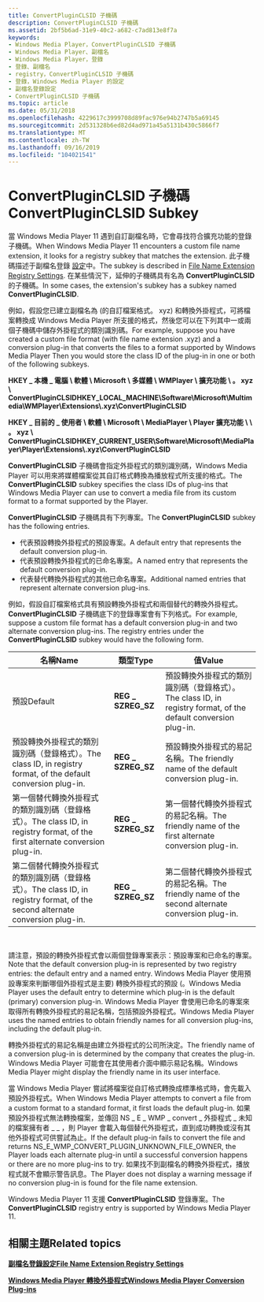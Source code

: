 ```yaml
---
title: ConvertPluginCLSID 子機碼
description: ConvertPluginCLSID 子機碼
ms.assetid: 2bf5b6ad-31e9-40c2-a682-c7ad813e8f7a
keywords:
- Windows Media Player，ConvertPluginCLSID 子機碼
- Windows Media Player、副檔名
- Windows Media Player，登錄
- 登錄、副檔名
- registry，ConvertPluginCLSID 子機碼
- 登錄，Windows Media Player 的設定
- 副檔名登錄設定
- ConvertPluginCLSID 子機碼
ms.topic: article
ms.date: 05/31/2018
ms.openlocfilehash: 4229617c3999708d89fac976e94b2747b5a69145
ms.sourcegitcommit: 2d531328b6ed82d4ad971a45a5131b430c5866f7
ms.translationtype: MT
ms.contentlocale: zh-TW
ms.lasthandoff: 09/16/2019
ms.locfileid: "104021541"
---
```

# <a name="convertpluginclsid-subkey"></a><span data-ttu-id="88778-111">ConvertPluginCLSID 子機碼</span><span class="sxs-lookup"><span data-stu-id="88778-111">ConvertPluginCLSID Subkey</span></span>

<span data-ttu-id="88778-112">當 Windows Media Player 11 遇到自訂副檔名時，它會尋找符合擴充功能的登錄子機碼。</span><span class="sxs-lookup"><span data-stu-id="88778-112">When Windows Media Player 11 encounters a custom file name extension, it looks for a registry subkey that matches the extension.</span></span> <span data-ttu-id="88778-113">此子機碼描述于副檔名登錄 [設定](file-name-extension-registry-settings.md)中。</span><span class="sxs-lookup"><span data-stu-id="88778-113">The subkey is described in [File Name Extension Registry Settings](file-name-extension-registry-settings.md).</span></span> <span data-ttu-id="88778-114">在某些情況下，延伸的子機碼具有名為 **ConvertPluginCLSID** 的子機碼。</span><span class="sxs-lookup"><span data-stu-id="88778-114">In some cases, the extension's subkey has a subkey named **ConvertPluginCLSID**.</span></span>

<span data-ttu-id="88778-115">例如，假設您已建立副檔名為 (的自訂檔案格式。 xyz) 和轉換外掛程式，可將檔案轉換成 Windows Media Player 所支援的格式，然後您可以在下列其中一或兩個子機碼中儲存外掛程式的類別識別碼。</span><span class="sxs-lookup"><span data-stu-id="88778-115">For example, suppose you have created a custom file format (with file name extension .xyz) and a conversion plug-in that converts the files to a format supported by Windows Media Player Then you would store the class ID of the plug-in in one or both of the following subkeys.</span></span>

<span data-ttu-id="88778-116">**HKEY \_ 本機 \_ 電腦 \\ 軟體 \\ Microsoft \\ 多媒體 \\ WMPlayer \\ 擴充功能 \\ 。 xyz \\ ConvertPluginCLSID**</span><span class="sxs-lookup"><span data-stu-id="88778-116">**HKEY\_LOCAL\_MACHINE\\Software\\Microsoft\\Multimedia\\WMPlayer\\Extensions\\.xyz\\ConvertPluginCLSID**</span></span>

<span data-ttu-id="88778-117">**HKEY \_ 目前的 \_ 使用者 \\ 軟體 \\ Microsoft \\ MediaPlayer \\ Player 擴充功能 \\ \\ 。 xyz \\ ConvertPluginCLSID**</span><span class="sxs-lookup"><span data-stu-id="88778-117">**HKEY\_CURRENT\_USER\\Software\\Microsoft\\MediaPlayer\\Player\\Extensions\\.xyz\\ConvertPluginCLSID**</span></span>

<span data-ttu-id="88778-118">**ConvertPluginCLSID** 子機碼會指定外掛程式的類別識別碼，Windows Media Player 可以用來將媒體檔案從其自訂格式轉換為播放程式所支援的格式。</span><span class="sxs-lookup"><span data-stu-id="88778-118">The **ConvertPluginCLSID** subkey specifies the class IDs of plug-ins that Windows Media Player can use to convert a media file from its custom format to a format supported by the Player.</span></span>

<span data-ttu-id="88778-119">**ConvertPluginCLSID** 子機碼具有下列專案。</span><span class="sxs-lookup"><span data-stu-id="88778-119">The **ConvertPluginCLSID** subkey has the following entries.</span></span>

-   <span data-ttu-id="88778-120">代表預設轉換外掛程式的預設專案。</span><span class="sxs-lookup"><span data-stu-id="88778-120">A default entry that represents the default conversion plug-in.</span></span>
-   <span data-ttu-id="88778-121">代表預設轉換外掛程式的已命名專案。</span><span class="sxs-lookup"><span data-stu-id="88778-121">A named entry that represents the default conversion plug-in.</span></span>
-   <span data-ttu-id="88778-122">代表替代轉換外掛程式的其他已命名專案。</span><span class="sxs-lookup"><span data-stu-id="88778-122">Additional named entries that represent alternate conversion plug-ins.</span></span>

<span data-ttu-id="88778-123">例如，假設自訂檔案格式具有預設轉換外掛程式和兩個替代的轉換外掛程式。 **ConvertPluginCLSID** 子機碼底下的登錄專案會有下列格式。</span><span class="sxs-lookup"><span data-stu-id="88778-123">For example, suppose a custom file format has a default conversion plug-in and two alternate conversion plug-ins. The registry entries under the **ConvertPluginCLSID** subkey would have the following form.</span></span>



| <span data-ttu-id="88778-124">名稱</span><span class="sxs-lookup"><span data-stu-id="88778-124">Name</span></span>                                                                          | <span data-ttu-id="88778-125">類型</span><span class="sxs-lookup"><span data-stu-id="88778-125">Type</span></span>        | <span data-ttu-id="88778-126">值</span><span class="sxs-lookup"><span data-stu-id="88778-126">Value</span></span>                                                                |
|-------------------------------------------------------------------------------|-------------|----------------------------------------------------------------------|
| <span data-ttu-id="88778-127">預設</span><span class="sxs-lookup"><span data-stu-id="88778-127">Default</span></span>                                                                       | <span data-ttu-id="88778-128">**REG \_ SZ**</span><span class="sxs-lookup"><span data-stu-id="88778-128">**REG\_SZ**</span></span> | <span data-ttu-id="88778-129">預設轉換外掛程式的類別識別碼（登錄格式）。</span><span class="sxs-lookup"><span data-stu-id="88778-129">The class ID, in registry format, of the default conversion plug-in.</span></span> |
| <span data-ttu-id="88778-130">預設轉換外掛程式的類別識別碼（登錄格式）。</span><span class="sxs-lookup"><span data-stu-id="88778-130">The class ID, in registry format, of the default conversion plug-in.</span></span>          | <span data-ttu-id="88778-131">**REG \_ SZ**</span><span class="sxs-lookup"><span data-stu-id="88778-131">**REG\_SZ**</span></span> | <span data-ttu-id="88778-132">預設轉換外掛程式的易記名稱。</span><span class="sxs-lookup"><span data-stu-id="88778-132">The friendly name of the default conversion plug-in.</span></span>                 |
| <span data-ttu-id="88778-133">第一個替代轉換外掛程式的類別識別碼（登錄格式）。</span><span class="sxs-lookup"><span data-stu-id="88778-133">The class ID, in registry format, of the first alternate conversion plug-in.</span></span>  | <span data-ttu-id="88778-134">**REG \_ SZ**</span><span class="sxs-lookup"><span data-stu-id="88778-134">**REG\_SZ**</span></span> | <span data-ttu-id="88778-135">第一個替代轉換外掛程式的易記名稱。</span><span class="sxs-lookup"><span data-stu-id="88778-135">The friendly name of the first alternate conversion plug-in.</span></span>         |
| <span data-ttu-id="88778-136">第二個替代轉換外掛程式的類別識別碼（登錄格式）。</span><span class="sxs-lookup"><span data-stu-id="88778-136">The class ID, in registry format, of the second alternate conversion plug-in.</span></span> | <span data-ttu-id="88778-137">**REG \_ SZ**</span><span class="sxs-lookup"><span data-stu-id="88778-137">**REG\_SZ**</span></span> | <span data-ttu-id="88778-138">第二個替代轉換外掛程式的易記名稱。</span><span class="sxs-lookup"><span data-stu-id="88778-138">The friendly name of the second alternate conversion plug-in.</span></span>        |



 

<span data-ttu-id="88778-139">請注意，預設的轉換外掛程式會以兩個登錄專案表示：預設專案和已命名的專案。</span><span class="sxs-lookup"><span data-stu-id="88778-139">Note that the default conversion plug-in is represented by two registry entries: the default entry and a named entry.</span></span> <span data-ttu-id="88778-140">Windows Media Player 使用預設專案來判斷哪個外掛程式是主要) 轉換外掛程式的預設 (。</span><span class="sxs-lookup"><span data-stu-id="88778-140">Windows Media Player uses the default entry to determine which plug-in is the default (primary) conversion plug-in.</span></span> <span data-ttu-id="88778-141">Windows Media Player 會使用已命名的專案來取得所有轉換外掛程式的易記名稱，包括預設外掛程式。</span><span class="sxs-lookup"><span data-stu-id="88778-141">Windows Media Player uses the named entries to obtain friendly names for all conversion plug-ins, including the default plug-in.</span></span>

<span data-ttu-id="88778-142">轉換外掛程式的易記名稱是由建立外掛程式的公司所決定。</span><span class="sxs-lookup"><span data-stu-id="88778-142">The friendly name of a conversion plug-in is determined by the company that creates the plug-in.</span></span> <span data-ttu-id="88778-143">Windows Media Player 可能會在其使用者介面中顯示易記名稱。</span><span class="sxs-lookup"><span data-stu-id="88778-143">Windows Media Player might display the friendly name in its user interface.</span></span>

<span data-ttu-id="88778-144">當 Windows Media Player 嘗試將檔案從自訂格式轉換成標準格式時，會先載入預設外掛程式。</span><span class="sxs-lookup"><span data-stu-id="88778-144">When Windows Media Player attempts to convert a file from a custom format to a standard format, it first loads the default plug-in.</span></span> <span data-ttu-id="88778-145">如果預設外掛程式無法轉換檔案，並傳回 NS \_ E \_ WMP \_ convert \_ 外掛程式 \_ 未知的檔案擁有者 \_ \_ ，則 Player 會載入每個替代外掛程式，直到成功轉換或沒有其他外掛程式可供嘗試為止。</span><span class="sxs-lookup"><span data-stu-id="88778-145">If the default plug-in fails to convert the file and returns NS\_E\_WMP\_CONVERT\_PLUGIN\_UNKNOWN\_FILE\_OWNER, the Player loads each alternate plug-in until a successful conversion happens or there are no more plug-ins to try.</span></span> <span data-ttu-id="88778-146">如果找不到副檔名的轉換外掛程式，播放程式就不會顯示警告訊息。</span><span class="sxs-lookup"><span data-stu-id="88778-146">The Player does not display a warning message if no conversion plug-in is found for the file name extension.</span></span>

<span data-ttu-id="88778-147">Windows Media Player 11 支援 **ConvertPluginCLSID** 登錄專案。</span><span class="sxs-lookup"><span data-stu-id="88778-147">The **ConvertPluginCLSID** registry entry is supported by Windows Media Player 11.</span></span>

## <a name="related-topics"></a><span data-ttu-id="88778-148">相關主題</span><span class="sxs-lookup"><span data-stu-id="88778-148">Related topics</span></span>

<dl> <dt>

[<span data-ttu-id="88778-149">**副檔名登錄設定**</span><span class="sxs-lookup"><span data-stu-id="88778-149">**File Name Extension Registry Settings**</span></span>](file-name-extension-registry-settings.md)
</dt> <dt>

[<span data-ttu-id="88778-150">**Windows Media Player 轉換外掛程式**</span><span class="sxs-lookup"><span data-stu-id="88778-150">**Windows Media Player Conversion Plug-ins**</span></span>](windows-media-player-conversion-plug-ins.md)
</dt> </dl>

 

 




